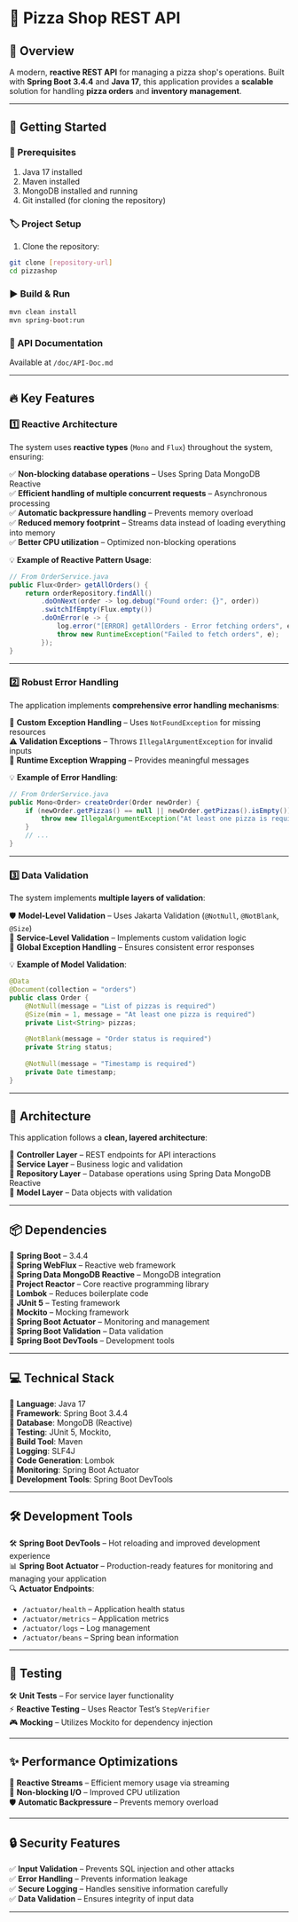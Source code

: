 # 🍕 Pizza Shop REST API  

## 🚀 Overview  

A modern, **reactive REST API** for managing a pizza shop's operations. Built with **Spring Boot 3.4.4** and **Java 17**, this application provides a **scalable** solution for handling **pizza orders** and **inventory management**.  

---

## 🏁 Getting Started  

### 👋 Prerequisites
1. Java 17 installed
2. Maven installed
3. MongoDB installed and running
4. Git installed (for cloning the repository)

### 🏷️ Project Setup
1. Clone the repository:
```bash
git clone [repository-url]
cd pizzashop
```

### ▶️ Build & Run  
```bash
mvn clean install
mvn spring-boot:run
```

### 📝 API Documentation  
Available at `/doc/API-Doc.md`  

---

## 🔥 Key Features  

### 1️⃣ **Reactive Architecture**  

The system uses **reactive types** (`Mono` and `Flux`) throughout the system, ensuring:  

✅ **Non-blocking database operations** – Uses Spring Data MongoDB Reactive  
✅ **Efficient handling of multiple concurrent requests** – Asynchronous processing  
✅ **Automatic backpressure handling** – Prevents memory overload  
✅ **Reduced memory footprint** – Streams data instead of loading everything into memory  
✅ **Better CPU utilization** – Optimized non-blocking operations  

💡 **Example of Reactive Pattern Usage**:  
```java
// From OrderService.java
public Flux<Order> getAllOrders() {
    return orderRepository.findAll()
        .doOnNext(order -> log.debug("Found order: {}", order))
        .switchIfEmpty(Flux.empty())
        .doOnError(e -> {
            log.error("[ERROR] getAllOrders - Error fetching orders", e);
            throw new RuntimeException("Failed to fetch orders", e);
        });
}
```

---

### 2️⃣ **Robust Error Handling**  

The application implements **comprehensive error handling mechanisms**:  

🚩 **Custom Exception Handling** – Uses `NotFoundException` for missing resources  
⚠️ **Validation Exceptions** – Throws `IllegalArgumentException` for invalid inputs  
🔄 **Runtime Exception Wrapping** – Provides meaningful messages  

💡 **Example of Error Handling**:  
```java
// From OrderService.java
public Mono<Order> createOrder(Order newOrder) {
    if (newOrder.getPizzas() == null || newOrder.getPizzas().isEmpty()) {
        throw new IllegalArgumentException("At least one pizza is required");
    }
    // ...
}
```

---

### 3️⃣ **Data Validation**  

The system implements **multiple layers of validation**:  

🛡️ **Model-Level Validation** – Uses Jakarta Validation (`@NotNull`, `@NotBlank`, `@Size`)  
📝 **Service-Level Validation** – Implements custom validation logic  
💛 **Global Exception Handling** – Ensures consistent error responses  

💡 **Example of Model Validation**:  
```java
@Data
@Document(collection = "orders")
public class Order {
    @NotNull(message = "List of pizzas is required")
    @Size(min = 1, message = "At least one pizza is required")
    private List<String> pizzas;
    
    @NotBlank(message = "Order status is required")
    private String status;
    
    @NotNull(message = "Timestamp is required")
    private Date timestamp;
}
```

---

## 🏢 Architecture  

This application follows a **clean, layered architecture**:  

🔹 **Controller Layer** – REST endpoints for API interactions  
🔹 **Service Layer** – Business logic and validation  
🔹 **Repository Layer** – Database operations using Spring Data MongoDB Reactive  
🔹 **Model Layer** – Data objects with validation  

---

## 📦 Dependencies  

🔹 **Spring Boot** – 3.4.4  
🔹 **Spring WebFlux** – Reactive web framework  
🔹 **Spring Data MongoDB Reactive** – MongoDB integration  
🔹 **Project Reactor** – Core reactive programming library  
🔹 **Lombok** – Reduces boilerplate code  
🔹 **JUnit 5** – Testing framework  
🔹 **Mockito** – Mocking framework  
🔹 **Spring Boot Actuator** – Monitoring and management  
🔹 **Spring Boot Validation** – Data validation  
🔹 **Spring Boot DevTools** – Development tools  

---

## 💻 Technical Stack  

📌 **Language**: Java 17  
📌 **Framework**: Spring Boot 3.4.4  
📌 **Database**: MongoDB (Reactive)  
📌 **Testing**: JUnit 5, Mockito,   
📌 **Build Tool**: Maven  
📌 **Logging**: SLF4J  
📌 **Code Generation**: Lombok  
📌 **Monitoring**: Spring Boot Actuator  
📌 **Development Tools**: Spring Boot DevTools  

---

## 🛠️ Development Tools  
🛠️ **Spring Boot DevTools** – Hot reloading and improved development experience  
📊 **Spring Boot Actuator** – Production-ready features for monitoring and managing your application  
🔍 **Actuator Endpoints**:  
- `/actuator/health` – Application health status  
- `/actuator/metrics` – Application metrics  
- `/actuator/logs` – Log management  
- `/actuator/beans` – Spring bean information  

---

## 🧪 Testing  

🛠️ **Unit Tests** – For service layer functionality  
⚡ **Reactive Testing** – Uses Reactor Test’s `StepVerifier`  
🎮 **Mocking** – Utilizes Mockito for dependency injection  


---

## ✨ Performance Optimizations  

🚀 **Reactive Streams** – Efficient memory usage via streaming  
🔄 **Non-blocking I/O** – Improved CPU utilization  
🛡️ **Automatic Backpressure** – Prevents memory overload  

---

## 🔒 Security Features  

✅ **Input Validation** – Prevents SQL injection and other attacks  
✅ **Error Handling** – Prevents information leakage  
✅ **Secure Logging** – Handles sensitive information carefully  
✅ **Data Validation** – Ensures integrity of input data  

---